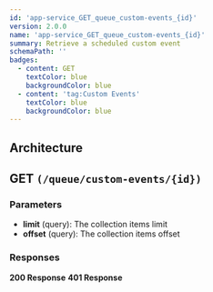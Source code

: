 ```yaml
---
id: 'app-service_GET_queue_custom-events_{id}'
version: 2.0.0
name: 'app-service_GET_queue_custom-events_{id}'
summary: Retrieve a scheduled custom event
schemaPath: ''
badges:
  - content: GET
    textColor: blue
    backgroundColor: blue
  - content: 'tag:Custom Events'
    textColor: blue
    backgroundColor: blue
---
```

## Architecture
<NodeGraph />



## GET `(/queue/custom-events/{id})`

### Parameters
- **limit** (query): The collection items limit
- **offset** (query): The collection items offset




### Responses
**200 Response**
<SchemaViewer file="response-200.json" maxHeight="500" id="response-200" />
      **401 Response**
<SchemaViewer file="response-401.json" maxHeight="500" id="response-401" />

